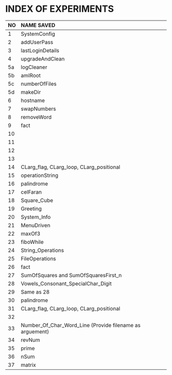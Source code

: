 # INDEX OF EXPERIMENTS		

|NO	|NAME SAVED		|
|---	|:----------			|
|1	|SystemConfig		|
|2	|addUserPass		|
|3	|lastLoginDetails	|
|4	|upgradeAndClean	|
|5a	|logCleaner		|
|5b	|amIRoot		|
|5c	|numberOfFiles		|
|5d	|makeDir		|
|6	|hostname		|
|7	|swapNumbers		|
|8	|removeWord		|
|9	|fact			|
|10	|			|
|11	|			|
|12	|			|
|13	|			|
|14	|CLarg_flag, CLarg_loop, CLarg_positional		|
|15	|operationString	|
|16	|palindrome			|
|17	|celFaran			|
|18	|		Square_Cube	|
|19	|		Greeting	|
|20	|		System_Info	|
|21	|		MenuDriven	|
|22     |maxOf3                       |
|23     |fiboWhile                       |
|24     |    String_Operations                   |
|25     |    FileOperations                   |
|26     |fact                       |
|27     |     SumOfSquares and SumOfSquaresFirst_n                  |
|28     |    Vowels_Consonant_SpecialChar_Digit                       |
|29     |    Same as 28                   |
|30     |palindrome                       |
|31     |CLarg_flag, CLarg_loop, CLarg_positional		|
|32     |                       |
|33     |     Number_Of_Char_Word_Line (Provide filename as arguement)                  |
|34     |revNum                       |
|35     |prime                       |
|36     |nSum                       |
|37     |matrix                       |
